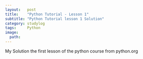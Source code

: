 ```yaml
---
layout:   post
title:    "Python Tutorial - Lesson 1"
subtitle: "Python Tutorial lesson 1 Solution"
category: studylog
tags:     Python
image:
  path:   
---
```


My Solution the first lesson of the python course from python.org
